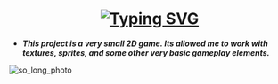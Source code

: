 <a href="https://git.io/typing-svg"><h1 align="center"><img src="https://readme-typing-svg.demolab.com?font=Fira+Code&size=25&pause=1000&color=FDB00F&width=435&lines=.+.+.+42-Cursus-So-Long+.+.+." alt="Typing SVG" /></h1></a>

- ***This project is a very small 2D game. Its allowed me to work with textures, sprites, and some other very basic gameplay elements.***

![so_long_photo](https://github.com/abdulkadirkaratas/42-so_long/assets/122316106/5cc77e74-adc5-4fcb-954e-bf7536c3526b)
